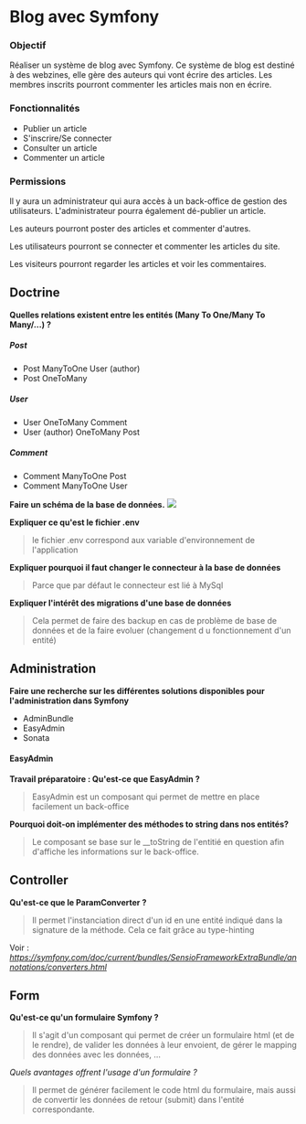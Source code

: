 # Blog avec Symfony

### Objectif
Réaliser un système de blog avec Symfony. Ce système de blog est destiné à des webzines, elle gère des auteurs qui vont écrire des articles. Les membres inscrits pourront commenter les articles mais non en écrire.

### Fonctionnalités
* Publier un article
* S'inscrire/Se connecter
* Consulter un article
* Commenter un article

### Permissions
Il y aura un administrateur qui aura accès à un back-office de gestion des utilisateurs. L'administrateur pourra également dé-publier un article.

Les auteurs pourront poster des articles et commenter d'autres.

Les utilisateurs pourront se connecter et commenter les articles du site.

Les visiteurs pourront regarder les articles et voir les commentaires.

## Doctrine
**Quelles relations existent entre les entités (Many To One/Many To Many/...) ?**

##### Post
- Post ManyToOne User (author)
- Post OneToMany

##### User
- User OneToMany Comment
- User (author) OneToMany Post

##### Comment
- Comment ManyToOne Post
- Comment ManyToOne User

**Faire un schéma de la base de données.**
![](https://i.imgur.com/UEIzOQw.png)

**Expliquer ce qu'est le fichier .env**

> le fichier .env correspond aux variable d'environnement
de l'application
  
**Expliquer pourquoi il faut changer le connecteur à la base de données**

> Parce que par défaut le connecteur est lié à MySql

**Expliquer l'intérêt des migrations d'une base de données**

> Cela permet de faire des backup en cas de problème 
de base de données et de la faire evoluer (changement d
u fonctionnement d'un entité)

## Administration

**Faire une recherche sur les différentes solutions disponibles pour l'administration dans Symfony**
- AdminBundle
- EasyAdmin
- Sonata

#### EasyAdmin
**Travail préparatoire : Qu'est-ce que EasyAdmin ?**
> EasyAdmin est un composant qui permet de mettre en place
facilement un back-office

**Pourquoi doit-on implémenter des méthodes to string dans nos entités?**
> Le composant se base sur le __toString de l'entitié 
en question afin d'affiche les informations sur le back-office.

## Controller

**Qu'est-ce que le ParamConverter ?**
> Il permet l'instanciation direct d'un id en une entité indiqué
dans la signature de la méthode. Cela ce fait grâce au 
type-hinting

Voir : *https://symfony.com/doc/current/bundles/SensioFrameworkExtraBundle/annotations/converters.html*

## Form

**Qu'est-ce qu'un formulaire Symfony ?**
> Il s'agit d'un composant qui permet de créer un formulaire html (et de le rendre), de valider les données à leur 
>envoient, de gérer le mapping des données avec les données, ... 
 
 *Quels avantages offrent l'usage d'un formulaire ?*
 > Il permet de générer facilement le code html du formulaire, mais aussi de
 convertir les données de retour (submit) dans l'entité correspondante.

